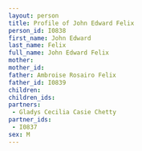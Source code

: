 ```yaml
---
layout: person
title: Profile of John Edward Felix
person_id: I0838
first_name: John Edward
last_name: Felix
full_name: John Edward Felix
mother: 
mother_id: 
father: Ambroise Rosairo Felix
father_id: I0839
children:
children_ids:
partners:
 - Gladys Cecilia Casie Chetty
partner_ids:
 - I0837
sex: M
---
```


